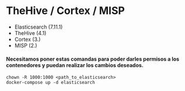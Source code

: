 # TheHive / Cortex / MISP
- Elasticsearch (7.11.1)
- TheHive (4.1)
- Cortex (3.)
- MISP (2.)
 
#### Necesitamos poner estas comandas para poder darles permisos a los contenedores y puedan realizar los cambios deseados.
```
chown -R 1000:1000 <path_to_elasticsearch>
docker-compose up -d elasticsearch
```
